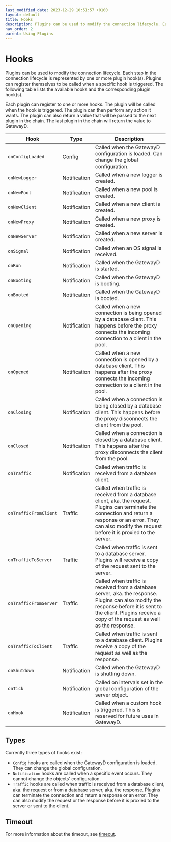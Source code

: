 ```yaml
---
last_modified_date: 2023-12-29 10:51:57 +0100
layout: default
title: Hooks
description: Plugins can be used to modify the connection lifecycle. Each step in the connection lifecycle is represented by one or more plugin hook(s). Plugins can register themselves to be called when a specific hook is triggered.
nav_order: 2
parent: Using Plugins
---
```


# Hooks

Plugins can be used to modify the connection lifecycle. Each step in the connection lifecycle is represented by one or more plugin hook(s). Plugins can register themselves to be called when a specific hook is triggered. The following table lists the available hooks and the corresponding plugin hook(s).

Each plugin can register to one or more hooks. The plugin will be called when the hook is triggered. The plugin can then perform any action it wants. The plugin can also return a value that will be passed to the next plugin in the chain. The last plugin in the chain will return the value to GatewayD.

| Hook                  | Type         | Description                                                                                                                                                                                                            |
| --------------------- | ------------ | ---------------------------------------------------------------------------------------------------------------------------------------------------------------------------------------------------------------------- |
| `onConfigLoaded`      | Config       | Called when the GatewayD configuration is loaded. Can change the global configuration.                                                                                                                                 |
| `onNewLogger`         | Notification | Called when a new logger is created.                                                                                                                                                                                   |
| `onNewPool`           | Notification | Called when a new pool is created.                                                                                                                                                                                     |
| `onNewClient`         | Notification | Called when a new client is created.                                                                                                                                                                                   |
| `onNewProxy`          | Notification | Called when a new proxy is created.                                                                                                                                                                                    |
| `onNewServer`         | Notification | Called when a new server is created.                                                                                                                                                                                   |
| `onSignal`            | Notification | Called when an OS signal is received.                                                                                                                                                                                  |
| `onRun`               | Notification | Called when the GatewayD is started.                                                                                                                                                                                   |
| `onBooting`           | Notification | Called when the GatewayD is booting.                                                                                                                                                                                   |
| `onBooted`            | Notification | Called when the GatewayD is booted.                                                                                                                                                                                    |
| `onOpening`           | Notification | Called when a new connection is being opened by a database client. This happens before the proxy connects the incoming connection to a client in the pool.                                                             |
| `onOpened`            | Notification | Called when a new connection is opened by a database client. This happens after the proxy connects the incoming connection to a client in the pool.                                                                    |
| `onClosing`           | Notification | Called when a connection is being closed by a database client. This happens before the proxy disconnects the client from the pool.                                                                                     |
| `onClosed`            | Notification | Called when a connection is closed by a database client. This happens after the proxy disconnects the client from the pool.                                                                                            |
| `onTraffic`           | Notification | Called when traffic is received from a database client.                                                                                                                                                                |
| `onTrafficFromClient` | Traffic      | Called when traffic is received from a database client, aka. the request. Plugins can terminate the connection and return a response or an error. They can also modify the request before it is proxied to the server. |
| `onTrafficToServer`   | Traffic      | Called when traffic is sent to a database server. Plugins will receive a copy of the request sent to the server.                                                                                                       |
| `onTrafficFromServer` | Traffic      | Called when traffic is received from a database server, aka. the response. Plugins can also modify the response before it is sent to the client. Plugins receive a copy of the request as well as the response.        |
| `onTrafficToClient`   | Traffic      | Called when traffic is sent to a database client.  Plugins receive a copy of the request as well as the response.                                                                                                      |
| `onShutdown`          | Notification | Called when the GatewayD is shutting down.                                                                                                                                                                             |
| `onTick`              | Notification | Called on intervals set in the global configuration of the server object.                                                                                                                                              |
| `onHook`              | Notification | Called when a custom hook is triggered. This is reserved for future uses in GatewayD.                                                                                                                                  |

## Types

Currently three types of hooks exist:

- `Config` hooks are called when the GatewayD configuration is loaded. They can change the global configuration.
- `Notification` hooks are called when a specific event occurs. They cannot change the objects' configuration.
- `Traffic` hooks are called when traffic is received from a database client, aka. the request or from a database server, aka. the response. Plugins can terminate the connection and return a response or an error. They can also modify the request or the response before it is proxied to the server or sent to the client.

## Timeout

For more information about the timeout, see [timeout](/using-plugins/plugins#timeout).
